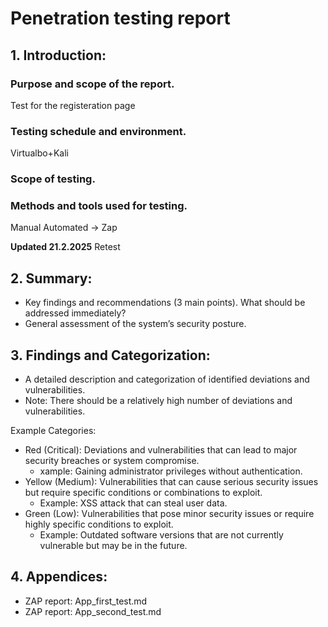 # Penetration testing report

## 1. Introduction:

### Purpose and scope of the report.

Test for the registeration page

### Testing schedule and environment.

Virtualbo+Kali


### Scope of testing.
### Methods and tools used for testing.

Manual
Automated -> Zap

**Updated 21.2.2025**
Retest


## 2. Summary:
- Key findings and recommendations (3 main points). What should be addressed immediately?
- General assessment of the system’s security posture.

## 3. Findings and Categorization:
- A detailed description and categorization of identified deviations and vulnerabilities.
- Note: There should be a relatively high number of deviations and vulnerabilities.

Example Categories:
- Red (Critical): Deviations and vulnerabilities that can lead to major security breaches or system compromise.
    - xample: Gaining administrator privileges without authentication.
- Yellow (Medium): Vulnerabilities that can cause serious security issues but require specific conditions or combinations to exploit.
    - Example: XSS attack that can steal user data.
- Green (Low): Vulnerabilities that pose minor security issues or require highly specific conditions to exploit.
    - Example: Outdated software versions that are not currently vulnerable but may be in the future.

## 4. Appendices:
- ZAP report: App_first_test.md
- ZAP report: App_second_test.md